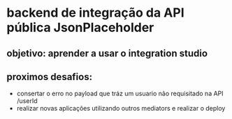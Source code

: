 # backend de integração da API pública JsonPlaceholder

## objetivo: aprender a usar o integration studio

## proximos desafios: 
  - consertar o erro no payload que tráz um usuario não requisitado na API /userId
  - realizar novas aplicações utilizando outros mediators e realizar o deploy

